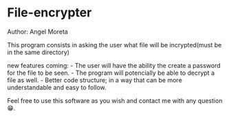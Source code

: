 # File-encrypter
Author: Angel Moreta

This program consists in asking the user what file will be incrypted(must be in the same directory)

new features coming: 
    - The user will have the ability the create a password for the file to be seen.
    - The program will potencially be able to decrypt a file as well.
    - Better code structure; in a way that can be more understandable and easy to follow.
   
   
Feel free to use this software as you wish and contact me with any question 😁.
